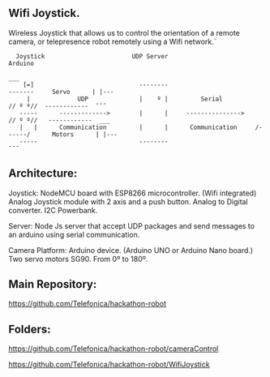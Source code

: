 Wifi Joystick.
----------------------------------
Wireless Joystick that allows us to control the orientation of a remote camera, or telepresence robot remotely using a Wifi network.`

```
  Joystick                        UDP Server                           Arduino
                                                                                              ___
    [=]                             --------                           -------     Servo      | |---
     |             UDP              |    º |         Serial           // º º//  ------------  ¯¯¯
   -----      ------------->        |      |     --------------->    // º º//   ------------  ___
   |   |      Communication         |      |      Communication     /------/      Motors      | |---
   -----                            --------                                                  ¯¯¯
```

Architecture:
------------------
Joystick:
NodeMCU board with ESP8266 microcontroller. (Wifi integrated)
Analog Joystick module with 2 axis and a push button.
Analog to Digital converter. I2C
Powerbank.

Server:
Node Js server that accept UDP packages and send messages to an arduino using serial communication.

Camera Platform:
 Arduino device. (Arduino UNO or Arduino Nano board.)
 Two servo motors SG90. From 0º to 180º.

Main Repository:
------------------
https://github.com/Telefonica/hackathon-robot

Folders:
-----------------
https://github.com/Telefonica/hackathon-robot/cameraControl

https://github.com/Telefonica/hackathon-robot/WifiJoystick
